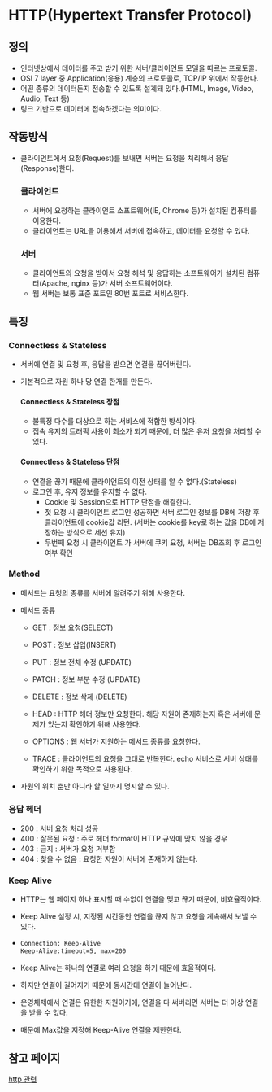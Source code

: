 # HTTP(Hypertext Transfer Protocol)

## 정의

- 인터넷상에서 데이터를 주고 받기 위한 서버/클라이언트 모델을 따르는 프로토콜.
- OSI 7 layer 중 Application(응용) 계층의 프로토콜로, TCP/IP 위에서 작동한다.
- 어떤 종류의 데이터든지 전송할 수 있도록 설계돼 있다.(HTML, Image, Video, Audio, Text 등)
- 링크 기반으로 데이터에 접속하겠다는 의미이다.

## 작동방식

- 클라이언트에서 요청(Request)를 보내면 서버는 요청을 처리해서 응답(Response)한다.
  

  ### 클라이언트

  - 서버에 요청하는 클라이언트 소프트웨어(IE, Chrome 등)가 설치된 컴퓨터를 이용한다.
  - 클라이언트는 URL을 이용해서 서버에 접속하고, 데이터를 요청할 수 있다. 
    

  ### 서버

  - 클라이언트의 요청을 받아서 요청 해석 및 응답하는 소프트웨어가 설치된 컴퓨터(Apache, nginx 등)가 서버 소프트웨어이다.
  - 웹 서버는 보통 표준 포트인 80번 포트로 서비스한다.

## 특징

### Connectless & Stateless

- 서버에 연결 및 요청 후, 응답을 받으면 연결을 끊어버린다.

- 기본적으로 자원 하나 당 연결 한개를 만든다.

  

  #### Connectless & Stateless 장점

  - 불특정 다수를 대상으로 하는 서비스에 적합한 방식이다.
  - 접속 유지의 트래픽 사용이 최소가 되기 때문에, 더 많은 유저 요청을 처리할 수 있다.
    

  #### Connectless & Stateless 단점

  - 연결을 끊기 때문에 클라이언트의 이전 상태를 알 수 없다.(Stateless)
  - 로그인 후, 유저 정보를 유지할 수 없다. 
    - Cookie 및 Session으로 HTTP 단점을 해결한다.
    - 첫 요청 시 클라이언트 로그인 성공하면 서버 로그인 정보를 DB에 저장 후 클라이언트에 cookie값 리턴.
      (서버는 cookie를 key로 하는 값을 DB에 저장하는 방식으로 세션 유지)
    - 두번째 요청 시 클라이언트 가 서버에 쿠키 요청, 서버는 DB조회 후 로그인 여부 확인

### Method

- 메서드는 요청의 종류를 서버에 알려주기 위해 사용한다.

- 메서드 종류

  - GET : 정보 요청(SELECT)
  - POST : 정보 삽입(INSERT)
  - PUT : 정보 전체 수정 (UPDATE)
  - PATCH : 정보 부분 수정 (UPDATE)
  - DELETE : 정보 삭제 (DELETE)

  - HEAD : HTTP 헤더 정보만 요청한다. 해당 자원이 존재하는지 혹은 서버에 문제가 있는지 확인하기 위해 사용한다.
  - OPTIONS : 웹 서버가 지원하는 메서드 종류를 요청한다.
  - TRACE : 클라이언트의 요청을 그대로 반복한다. echo 서비스로 서버 상태를 확인하기 위한 목적으로 사용된다.

- 자원의 위치 뿐만 아니라 할 일까지 명시할 수 있다.

### 응답 헤더

- 200 : 서버 요청 처리 성공
- 400 : 잘못된 요청 : 주로 헤더 format이 HTTP 규약에 맞지 않을 경우
- 403 : 금지 : 서버가 요청 거부함
- 404 : 찾을 수 없음 : 요청한 자원이 서버에 존재하지 않는다.

### Keep Alive

- HTTP는 웹 페이지 하나 표시할 때 수없이 연결을 맺고 끊기 때문에, 비효율적이다.

- Keep Alive 설정 시, 지정된 시간동안 연결을 끊지 않고 요청을 계속해서 보낼 수 있다.

- ```html
  Connection: Keep-Alive 
  Keep-Alive:timeout=5, max=200
  ```

- Keep Alive는 하나의 연결로 여러 요청을 하기 때문에 효율적이다.

- 하지만 연결이 길어지기 때문에 동시간대 연결이 늘어난다.

- 운영체제에서 연결은 유한한 자원이기에, 연결을 다 써버리면 서버는 더 이상 연결을 받을 수 없다.

- 때문에 Max값을 지정해 Keep-Alive 연결을 제한한다.



## 참고 페이지

[http 관련](https://shlee0882.tistory.com/107)